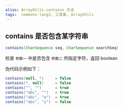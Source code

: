 ```yaml
---
alias: ArrayUtils.contains 方法
tags:  commons-lang3, 工具类, ArrayUtils 
---
```


## contains 是否包含某字符串

```java
contains(CharSequence seq, CharSequence searchSeq)
```

检查 `参数一` 中是否包含 `参数二` 所指定字符，返回 boolean

伪代码示例如下：

```java
contains(null, *)     = false
contains(*, null)     = false
contains("", "")      = true
contains("abc", "")   = true
contains("abc", "a")  = true
contains("abc", "z")  = false
```

<a name="bd2b4183"></a>

